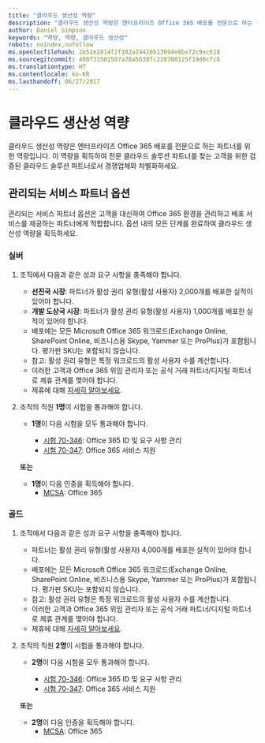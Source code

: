 ```yaml
---
title: "클라우드 생산성 역량"
description: "클라우드 생산성 역량은 엔터프라이즈 Office 365 배포를 전문으로 하는 파트너를 위한 역량입니다. 이 역량을 획득하여 전문 클라우드 솔루션 파트너를 찾는 고객을 위한 검증된 클라우드 솔루션 파트너로서 경쟁업체와 차별화하세요."
author: Daniel Simpson
keywords: "역량, 역량, 클라우드 생산성"
robots: noindex,nofollow
ms.openlocfilehash: 2b52e2814f2f382a24428b13694e6be72c9ec618
ms.sourcegitcommit: 400f31501507a78a5b38fc228780125f19d0cfc6
ms.translationtype: HT
ms.contentlocale: ko-KR
ms.lasthandoff: 06/27/2017
---
```

# <a name="cloud-productivity-competency"></a>클라우드 생산성 역량

클라우드 생산성 역량은 엔터프라이즈 Office 365 배포를 전문으로 하는 파트너를 위한 역량입니다. 이 역량을 획득하여 전문 클라우드 솔루션 파트너를 찾는 고객을 위한 검증된 클라우드 솔루션 파트너로서 경쟁업체와 차별화하세요.

## <a name="managed-service-partner-option"></a>관리되는 서비스 파트너 옵션
관리되는 서비스 파트너 옵션은 고객을 대신하여 Office 365 환경을 관리하고 배포 서비스를 제공하는 파트너에게 적합합니다. 옵션 내의 모든 단계를 완료하여 클라우드 생산성 역량을 획득하세요.
### <a name="silver"></a>실버
1.  조직에서 다음과 같은 성과 요구 사항을 충족해야 합니다.
    - **선진국 시장**: 파트너가 활성 권리 유형(활성 사용자) 2,000개를 배포한 실적이 있어야 합니다.
    - **개발 도상국 시장**: 파트너가 활성 권리 유형(활성 사용자) 1,000개를 배포한 실적이 있어야 합니다.
    - 배포에는 모든 Microsoft Office 365 워크로드(Exchange Online, SharePoint Online, 비즈니스용 Skype, Yammer 또는 ProPlus)가 포함됩니다. 평가판 SKU는 포함되지 않습니다.     
    - 참고: 활성 권리 유형은 특정 워크로드의 활성 사용자 수를 계산합니다. 
    - 이러한 고객과 Office 365 위임 관리자 또는 공식 거래 파트너/디지털 파트너로 제휴 관계를 맺어야 합니다.
    - 제휴에 대해 [자세히 알아보세요](https://partner.microsoft.com/en-us/membership/digital-partner-of-record).

2. 조직의 직원 **1명**이 시험을 통과해야 합니다.

    - **1명**이 다음 시험을 모두 통과해야 합니다.

        - [시험 70-346](https://www.microsoft.com/en-us/learning/exam-70-346.aspx): Office 365 ID 및 요구 사항 관리  
        - [시험 70-347](https://www.microsoft.com/en-us/learning/exam-70-347.aspx): Office 365 서비스 지원
    
    **또는**

    - **1명**이 다음 인증을 획득해야 합니다.  
        - [MCSA](https://www.microsoft.com/en-us/learning/mcsa-office365-certification.aspx): Office 365

### <a name="gold"></a>골드

1.  조직에서 다음과 같은 성과 요구 사항을 충족해야 합니다. 

    - 파트너는 활성 권리 유형(활성 사용자) 4,000개를 배포한 실적이 있어야 합니다.
    - 배포에는 모든 Microsoft Office 365 워크로드(Exchange Online, SharePoint Online, 비즈니스용 Skype, Yammer 또는 ProPlus)가 포함됩니다. 평가판 SKU는 포함되지 않습니다.
    - 참고: 활성 권리 유형은 특정 워크로드의 활성 사용자 수를 계산합니다.
    - 이러한 고객과 Office 365 위임 관리자 또는 공식 거래 파트너/디지털 파트너로 제휴 관계를 맺어야 합니다.
    - 제휴에 대해 [자세히 알아보세요](https://partner.microsoft.com/en-us/membership/digital-partner-of-record).

2.  조직의 직원 **2명**이 시험을 통과해야 합니다.

    - **2명**이 다음 시험을 모두 통과해야 합니다.

        - [시험 70-346](https://www.microsoft.com/en-us/learning/exam-70-346.aspx): Office 365 ID 및 요구 사항 관리  
        - [시험 70-347](https://www.microsoft.com/en-us/learning/exam-70-347.aspx): Office 365 서비스 지원
        
    **또는**
    
    - **2명**이 다음 인증을 획득해야 합니다.
        - [MCSA](https://www.microsoft.com/en-us/learning/mcsa-office365-certification.aspx): Office 365





